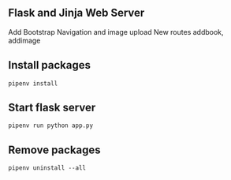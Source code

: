 ## Flask and Jinja Web Server

Add Bootstrap Navigation and image upload
New routes addbook, addimage

## Install packages

```
pipenv install
```

## Start flask server

```
pipenv run python app.py
```

## Remove packages

```
pipenv uninstall --all
```
